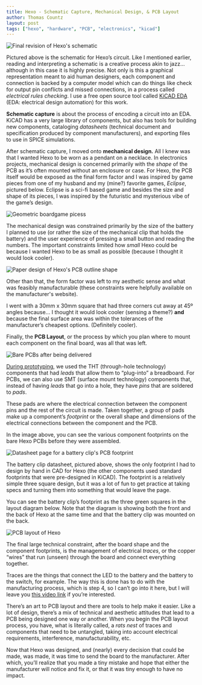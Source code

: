 ```yaml
---
title: Hexo - Schematic Capture, Mechanical Design, & PCB Layout
author: Thomas Countz
layout: post
tags: ["hexo", "hardware", "PCB", "electronics", "kicad"]
---
```


![Final revision of Hexo's schematic](/assets/images/hexo_schematic_final.png)


Pictured above is the schematic for Hexo’s circuit. Like I mentioned earlier, reading and interpreting a schematic is a creative process akin to jazz… although in this case it is highly precise. Not only is this a graphical representation meant to aid human designers, each component and connection is backed by a computer model which can do things like check for output pin conflicts and missed connections, in a process called _electrical rules checking_. I use a free open source tool called [KiCAD EDA](https://www.kicad.org/) (EDA: electrical design automation) for this work.

**Schematic capture** is about the process of encoding a circuit into an EDA. KiCAD has a very large library of components, but also has tools for building new components, cataloging _datasheets_ (technical document and specification produced by component manufacturers), and exporting files to use in SPICE simulations.

After schematic capture, I moved onto **mechanical design.** All I knew was that I wanted Hexo to be worn as a pendant on a necklace. In electronics projects, mechanical design is concerned primarily with the _shape_ of the PCB as it’s often mounted without an enclosure or case. For Hexo, the PCB itself would be exposed as the final form factor and I was inspired by game pieces from one of my husband and my (mine?) favorite games, _Eclipse_, pictured below. Eclipse is a sci-fi based game and besides the size and shape of its pieces, I was inspired by the futuristic and mysterious vibe of the game’s design.


![Geometric boardgame picess](/assets/images/eclipse-pieces.jpg)


The mechanical design was constrained primarily by the size of the battery I planned to use (or rather the size of the mechanical clip that holds the battery) and the user experience of pressing a small button and reading the numbers. The important constraints limited how _small_ Hexo could be because I wanted Hexo to be as small as possible (because I thought it would look cooler).

![Paper design of Hexo's PCB outline shape](/assets/images/hexo_board_shape.jpg)

Other than that, the form factor was left to my aesthetic sense and what was feasibly manufacturable (these constraints were helpfully available on the manufacturer's website). 

I went with a 30mm x 30mm square that had three corners cut away at 45º angles because… I thought it would look cooler (sensing a theme?) **and** because the final surface area was within the tolerances of the manufacturer’s cheapest options. (Definitely cooler).

Finally, the **PCB Layout**, or the process by which you plan where to mount each component on the final board, was all that was left. 

![Bare PCBs after being delivered](/assets/images/bare_hexo_pcbs.jpg)

[During prototyping](https://www.thomascountz.com/2021/05/13/prototyping-design-siulation), we used the THT (through-hole technology) components that had _leads_ that allow them to “plug-into” a breadboard. For PCBs, we can also use SMT (surface mount technology) components that, instead of having _leads_ that go into a hole, they have _pins_ that are soldered to _pads_.  

These pads are where the electrical connection between the component pins and the rest of the circuit is made. Taken together, a group of pads make up a component’s _footprint_ or the overall shape and dimensions of the electrical connections between the component and the PCB. 

In the image above, you can see the various component footprints on the bare Hexo PCBs before they were assembled.


![Datasheet page for a battery clip's PCB footprint](/assets/images/battery_clip_footprint.png)


The battery clip datasheet, pictured above, shows the only footprint I had to design by hand in CAD for Hexo (the other components used standard footprints that were pre-designed in KiCAD). The footprint is a relatively simple three square design, but it was a lot of fun to get practice at taking specs and turning them into something that would leave the page.

You can see the battery clip’s footprint as the three green squares in the layout diagram below. Note that the diagram is showing both the front and the back of Hexo at the same time and that the battery clip was mounted on the back.

![PCB layout of Hexo](/assets/images/hexo_icon.png)

The final large technical constraint, after the board shape and the component footprints, is the management of electrical _traces_, or the copper “wires” that run (unseen) through the board and connect everything together.

Traces are the things that connect the LED to the battery and the battery to the switch, for example. The way this is done has to do with the manufacturing process, which is step 4, so I can’t go into it here, but I will leave you [this video link](https://www.youtube.com/watch?v=ljOoGyCso8s) if you’re interested.

There’s an art to PCB layout and there are tools to help make it easier. Like a lot of design, there’s a mix of technical and aesthetic attitudes that lead to a PCB being designed one way or another. When you begin the PCB layout process, you have, what is literally called, a _rats nest_ of traces and components that need to be untangled, taking into account electrical requirements, interference, manufacturability, etc.

Now that Hexo was designed, and (nearly) every decision that could be made, was made, it was time to send the board to the manufacturer. After which, you’ll realize that you made a tiny mistake and hope that either the manufacturer will notice and fix it, or that it was tiny enough to have no impact.

